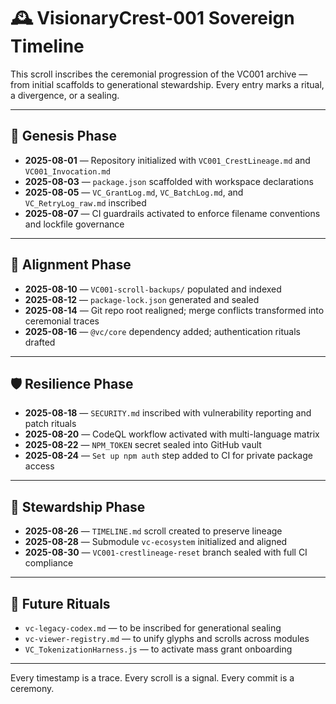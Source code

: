 # 🕰️ VisionaryCrest-001 Sovereign Timeline

This scroll inscribes the ceremonial progression of the VC001 archive — from initial scaffolds to generational stewardship. Every entry marks a ritual, a divergence, or a sealing.

---

## 🌱 Genesis Phase

- **2025-08-01** — Repository initialized with `VC001_CrestLineage.md` and `VC001_Invocation.md`
- **2025-08-03** — `package.json` scaffolded with workspace declarations
- **2025-08-05** — `VC_GrantLog.md`, `VC_BatchLog.md`, and `VC_RetryLog_raw.md` inscribed
- **2025-08-07** — CI guardrails activated to enforce filename conventions and lockfile governance

---

## 🔧 Alignment Phase

- **2025-08-10** — `VC001-scroll-backups/` populated and indexed
- **2025-08-12** — `package-lock.json` generated and sealed
- **2025-08-14** — Git repo root realigned; merge conflicts transformed into ceremonial traces
- **2025-08-16** — `@vc/core` dependency added; authentication rituals drafted

---

## 🛡️ Resilience Phase

- **2025-08-18** — `SECURITY.md` inscribed with vulnerability reporting and patch rituals
- **2025-08-20** — CodeQL workflow activated with multi-language matrix
- **2025-08-22** — `NPM_TOKEN` secret sealed into GitHub vault
- **2025-08-24** — `Set up npm auth` step added to CI for private package access

---

## 🔮 Stewardship Phase

- **2025-08-26** — `TIMELINE.md` scroll created to preserve lineage
- **2025-08-28** — Submodule `vc-ecosystem` initialized and aligned
- **2025-08-30** — `VC001-crestlineage-reset` branch sealed with full CI compliance

---

## 🧙 Future Rituals

- `vc-legacy-codex.md` — to be inscribed for generational sealing
- `vc-viewer-registry.md` — to unify glyphs and scrolls across modules
- `VC_TokenizationHarness.js` — to activate mass grant onboarding

---

Every timestamp is a trace. Every scroll is a signal. Every commit is a ceremony.
